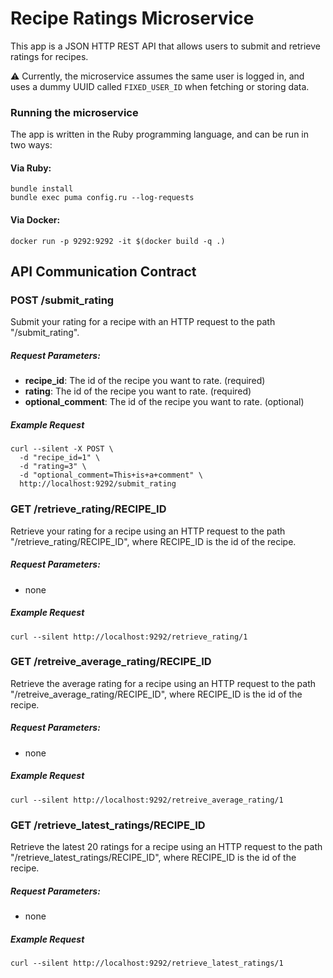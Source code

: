 # Recipe Ratings Microservice

This app is a JSON HTTP REST API that allows users to submit and retrieve ratings for recipes.

⚠️ Currently, the microservice assumes the same user is logged in, and uses a dummy UUID called `FIXED_USER_ID` when fetching or storing data.

### Running the microservice

The app is written in the Ruby programming language, and can be run in two ways:

#### Via Ruby:

```
bundle install
bundle exec puma config.ru --log-requests
```

#### Via Docker:

`docker run -p 9292:9292 -it $(docker build -q .)`

## API Communication Contract

### POST /submit_rating

Submit your rating for a recipe with an HTTP request to the path "/submit_rating".

##### Request Parameters:

* **recipe_id**: The id of the recipe you want to rate. (required)
* **rating**: The id of the recipe you want to rate. (required)
* **optional_comment**: The id of the recipe you want to rate. (optional)

##### Example Request

```shell
curl --silent -X POST \
  -d "recipe_id=1" \
  -d "rating=3" \
  -d "optional_comment=This+is+a+comment" \
  http://localhost:9292/submit_rating
```

### GET /retrieve_rating/RECIPE_ID

Retrieve your rating for a recipe using an HTTP request to the path "/retrieve_rating/RECIPE_ID", where RECIPE_ID is the id of the recipe.

##### Request Parameters:

* none

##### Example Request

```shell
curl --silent http://localhost:9292/retrieve_rating/1
```

### GET /retreive_average_rating/RECIPE_ID

Retrieve the average rating for a recipe using an HTTP request to the path "/retreive_average_rating/RECIPE_ID", where RECIPE_ID is the id of the recipe.

##### Request Parameters:

* none

##### Example Request

```shell
curl --silent http://localhost:9292/retreive_average_rating/1
```

### GET /retrieve_latest_ratings/RECIPE_ID

Retrieve the latest 20 ratings for a recipe using an HTTP request to the path "/retrieve_latest_ratings/RECIPE_ID", where RECIPE_ID is the id of the recipe.

##### Request Parameters:

* none

##### Example Request

```shell
curl --silent http://localhost:9292/retrieve_latest_ratings/1
```

